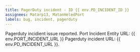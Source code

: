 ```yaml
---
title: PagerDuty incident - ID {{ env.PD_INCIDENT_ID }}
assignees: Matarp13, MatanHeledPort
labels: bug, incident, pagerduty
---
```

Pagerduty incidient issue reported.
Port Incident Entity URL: {{ env.PORT_INCIDENT_URL }}
Pagerduty incident URL: {{ env.PD_INCIDENT_URL }}.